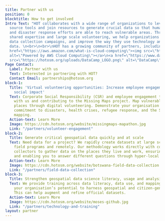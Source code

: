 ```yaml
---
title: Partner with us
position: 0
blocktitle: How to get involved
Intro Text: "HOT collaborates with a wide range of organizations to leverage open
  source tools and join resources to generate crucial data so that humanitarian work
  and disaster response efforts are able to reach vulnerable areas. Through training,
  shared expertise and large scale volunteering, we help organizations run rapid field
  data collection campaigns, and improve the way they use technology and open map
  data. \n<br>\n<br>\nHOT has a growing community of partners, including:\n<br>\n<br>\n<a
  href=\"https://aws.amazon.com/what-is-cloud-computing\"><img src=\"https://d0.awsstatic.com/logos/powered-by-aws.png\"
  alt=\"Powered by AWS Cloud Computing\"></a>\n<a href=\"https://www.datacamp.com/\"><img
  src=\"https://hotosm.org/uploads/DataCamp_LOGO.png\" alt=\"DataCamp\"></a>"
Page Contact:
  Label: Partner with us
  Text: Interested in partnering with HOT?
  Contact Email: partnerships@hotosm.org
block-1:
  Title: 'Virtual volunteering opportunities: Increase employee engagement and drive
    social impact'
  Text: Corporate Social Responsibility (CSR) and employee engagement through volunteering
    with us and contributing to the Missing Maps project. Map vulnerable unmapped
    places through digital volunteering. Demonstrate your organisation’s values and
    commitment to disasters, health crises, refugee response, and the SDGs through
    mapping.
  Action-text: Learn More
  Image: https://cdn.hotosm.org/website/missingmaps-mapathon.jpg
  Link: "/partners/volunteer-engagement"
block-2:
  Title: Generate critical geospatial data quickly and at scale
  Text: Need data for a project? We rapidly create datasets at large scale, both in
    field programs and remotely. Our methodology works directly with community data
    collectors to gather data on the places they live and work, ensuring data accuracy,
    and enabling you to answer different questions through hyper-local knowledge.
  Action-text: Learn More
  Image: https://cdn.hotosm.org/website/botswana-field-data-collection.jpg
  Link: "/partners/field-data-collection"
block-3:
  Title: Strengthen geospatial data science literacy, usage and analysis
  Text: We provide training across data literacy, data use, and mapping, to strengthen
    your organisation’s potential to harness geospatial and citizen-generated data.
    This can help augment and refine official datasets.
  Action-text: Learn More
  Image: https://cdn.hotosm.org/website/moses-github.jpg
  Link: "/partners/technology-and-training"
layout: partner
---
```


